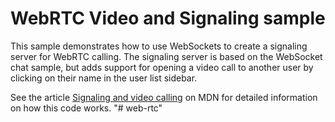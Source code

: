 WebRTC Video and Signaling sample
=================================

This sample demonstrates how to use WebSockets to create a signaling server for WebRTC calling. The signaling server is based on the WebSocket chat sample, but adds support for opening a video call to another user by clicking on their name in the user list sidebar.

See the article [Signaling and video calling](https://developer.mozilla.org/en-US/docs/Web/API/WebRTC_API/Signaling_and_video_calling) on MDN for detailed information on how this code works.
"# web-rtc" 
